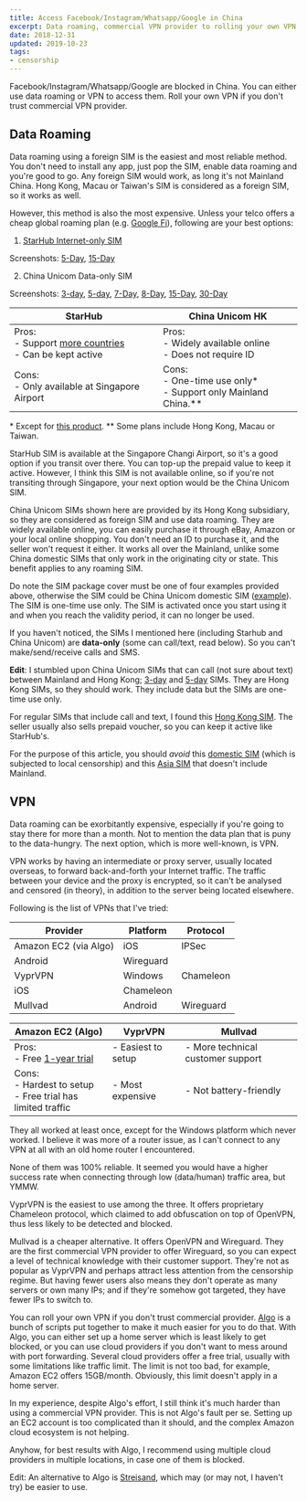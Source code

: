 ```yaml
---
title: Access Facebook/Instagram/Whatsapp/Google in China
excerpt: Data roaming, commercial VPN provider to rolling your own VPN.
date: 2018-12-31
updated: 2019-10-23
tags:
- censorship
---
```


Facebook/Instagram/Whatsapp/Google are blocked in China. You can either use data roaming or VPN to access them. Roll your own VPN if you don't trust commercial VPN provider.

## Data Roaming

Data roaming using a foreign SIM is the easiest and most reliable method. You don't need to install any app, just pop the SIM, enable data roaming and you're good to go. Any foreign SIM would work, as long it's not Mainland China. Hong Kong, Macau or Taiwan's SIM is considered as a foreign SIM, so it works as well.

However, this method is also the most expensive. Unless your telco offers a cheap global roaming plan (e.g. [Google Fi](https://fi.google.com/about/international-rates/)), following are your best options:

1. [StarHub Internet-only SIM](http://www.starhub.com/personal/mobile/mobile-phones-plans/prepaid-cards/internet-sim.html)

Screenshots:
[5-Day](20181231/starhub-5-day.jpg), [15-Day](20181231/starhub-15-day.jpg)

2. China Unicom Data-only SIM

Screenshots:
[3-day](20181231/unicom-3-day.jpg), [5-day](20181231/unicom-5-day.jpg), [7-Day](20181231/unicom-7-day.jpg), [8-Day](20181231/unicom-8-day.jpg), [15-Day](20181231/unicom-15-day.jpg), [30-Day](20181231/unicom-30-day.png)

StarHub | China Unicom HK
---|---
Pros:<br/>- Support [more countries](http://www.starhub.com/personal/mobile/mobile-phones-plans/prepaid-cards/happy-roam.html#hr_plans)<br/>- Can be kept active | Pros:<br/>- Widely available online<br/>- Does not require ID
Cons:<br/>- Only available at Singapore Airport | Cons:<br/>- One-time use only\* <br/>- Support only Mainland China.\**

\* Except for [this product](20181231/unicom-cross-border.jpg).
\** Some plans include Hong Kong, Macau or Taiwan.


StarHub SIM is available at the Singapore Changi Airport, so it's a good option if you transit over there. You can top-up the prepaid value to keep it active. However, I think this SIM is not available online, so if you're not transiting through Singapore, your next option would be the China Unicom SIM.

China Unicom SIMs shown here are provided by its Hong Kong subsidiary, so they are considered as foreign SIM and use data roaming. They are widely available online, you can easily purchase it through eBay, Amazon or your local online shopping. You don't need an ID to purchase it, and the seller won't request it either. It works all over the Mainland, unlike some China domestic SIMs that only work in the originating city or state. This benefit applies to any roaming SIM.

Do note the SIM package cover must be one of four examples provided above, otherwise the SIM could be China Unicom domestic SIM ([example](20181231/unicom-domestic.jpg)). The SIM is one-time use only. The SIM is activated once you start using it and when you reach the validity period, it can no longer be used.

If you haven't noticed, the SIMs I mentioned here (including Starhub and China Unicom) are **data-only** (some can call/text, read below). So you can't make/send/receive calls and SMS.

**Edit**: I stumbled upon China Unicom SIMs that can call (not sure about text) between Mainland and Hong Kong; [3-day](20181231/unicom-3-day.jpg) and [5-day](20181231/unicom-5-day.jpg) SIMs. They are Hong Kong SIMs, so they should work. They include data but the SIMs are one-time use only.

For regular SIMs that include call and text, I found this [Hong Kong SIM](20181231/unicom-cross-border.jpg). The seller usually also sells prepaid voucher, so you can keep it active like StarHub's.

For the purpose of this article, you should *avoid* this [domestic SIM](20181231/unicom-domestic.jpg) (which is subjected to local censorship) and this [Asia SIM](20181231/unicom-asia-8-dau.jpg) that doesn't include Mainland.

## VPN

Data roaming can be exorbitantly expensive, especially if you're going to stay there for more than a month. Not to mention the data plan that is puny to the data-hungry. The next option, which is more well-known, is VPN.

VPN works by having an intermediate or proxy server, usually located overseas, to forward back-and-forth your Internet traffic. The traffic between your device and the proxy is encrypted, so it can't be analysed and censored (in theory), in addition to the server being located elsewhere.

Following is the list of VPNs that I've tried:

Provider | Platform | Protocol
---|---|---
Amazon EC2 (via Algo) | iOS | IPSec
 | Android | Wireguard
VyprVPN | Windows | Chameleon
 | iOS | Chameleon
Mullvad | Android | Wireguard

Amazon EC2 (Algo) | VyprVPN | Mullvad
---|---|---
Pros:<br/>- Free [1-year trial](https://aws.amazon.com/free/) | - Easiest to setup | - More technical customer support
Cons:<br/>- Hardest to setup<br/>- Free trial has limited traffic | - Most expensive | - Not battery-friendly

They all worked at least once, except for the Windows platform which never worked. I believe it was more of a router issue, as I can't connect to any VPN at all with an old home router I encountered.

None of them was 100% reliable. It seemed you would have a higher success rate when connecting through low (data/human) traffic area, but YMMW.

VyprVPN is the easiest to use among the three. It offers proprietary Chameleon protocol, which claimed to add obfuscation on top of OpenVPN, thus less likely to be detected and blocked.

Mullvad is a cheaper alternative. It offers OpenVPN and Wireguard. They are the first commercial VPN provider to offer Wireguard, so you can expect a level of technical knowledge with their customer support. They're not as popular as VyprVPN and perhaps attract less attention from the censorship regime. But having fewer users also means they don't operate as many servers or own many IPs; and if they're somehow got targeted, they have fewer IPs to switch to.

You can roll your own VPN if you don't trust commercial provider. [Algo](https://github.com/trailofbits/algo) is a bunch of scripts put together to make it much easier for you to do that. With Algo, you can either set up a home server which is least likely to get blocked, or you can use cloud providers if you don't want to mess around with port forwarding. Several cloud providers offer a free trial, usually with some limitations like traffic limit. The limit is not too bad, for example, Amazon EC2 offers 15GB/month. Obviously, this limit doesn't apply in a home server.

In my experience, despite Algo's effort, I still think it's much harder than using a commercial VPN provider. This is not Algo's fault per se. Setting up an EC2 account is too complicated than it should, and the complex Amazon cloud ecosystem is not helping.

Anyhow, for best results with Algo, I recommend using multiple cloud providers in multiple locations, in case one of them is blocked.

Edit: An alternative to Algo is [Streisand](https://github.com/StreisandEffect/streisand), which may (or may not, I haven't try) be easier to use.
